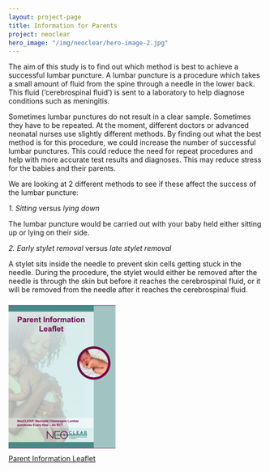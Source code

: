 ```yaml
---
layout: project-page
title: Information for Parents
project: neoclear
hero_image: "/img/neoclear/hero-image-2.jpg"
---
```



<p>The aim of this study is to find out which method is best to achieve a successful lumbar puncture. A lumbar puncture is a procedure which takes a small amount of fluid from the spine through a needle in the lower back. This fluid (‘cerebrospinal fluid’) is sent to a laboratory to help diagnose conditions such as meningitis.</p>

<p>Sometimes lumbar punctures do not result in a clear sample. Sometimes they have to be repeated. At the moment, different doctors or advanced neonatal nurses use slightly different methods. By finding out what the best method is for this procedure, we could increase the number of successful lumbar punctures. This could reduce the need for repeat procedures and help with more accurate test results and diagnoses. This may reduce stress for the babies and their parents.</p>

<p>We are looking at 2 different methods to see if these affect the success of the lumbar puncture:</p>

<p><em>1. Sitting </em>versus <em>lying down </em></p>

<p>The lumbar puncture would be carried out with your baby held either sitting up or lying on their side.</p>

<p><em>2. Early stylet removal </em>versus <em>late stylet removal </em></p>

<p>A stylet sits inside the needle to prevent skin cells getting stuck in the needle. During the procedure, the stylet would either be removed after the needle is through the skin but before it reaches the cerebrospinal fluid, or it will be removed from the needle after it reaches the cerebrospinal fluid.</p>

<p class="u-text-align--center">
<a href="/downloads/files/neoclear/parents/NeoCLEAR%20PIL%20v1%20-%2028-Mar-2018.pdf" type="application/pdf" class="c-thumbnail  c-thumbnail--medium">
    <img src="/downloads/thumbs/1877/medium-NeoCLEAR%20PIL%20v1%20-%2028-Mar-2018.png" alt="">
    <br>
    Parent Information Leaflet
</a>
</p>
